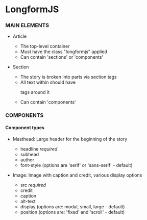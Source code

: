 # LongformJS

### MAIN ELEMENTS

- Article
  - The top-level container
  - Must have the class "longformjs" applied
  - Can contain 'sections' or 'components'

- Section
  - The story is broken into parts via section tags
  - All text within should have <p> tags around it
  - Can contain 'components'


### COMPONENTS

#### Component types

- Masthead: Large header for the beginning of the story
  - headline *required*
  - subhead
  - author
  - font-style (options are 'serif' or 'sans-serif' - default)

- Image: Image with caption and credit, various display options
  - src *required*
  - credit
  - caption
  - alt-text
  - display (options are: modal, small, large - default)
  - position (options are: 'fixed' and 'scroll' - default)